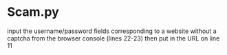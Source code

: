 # Scam.py
input the username/password fields corresponding to a website without a captcha from the browser console (lines 22-23) then put in the URL on line 11
